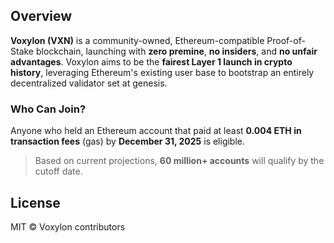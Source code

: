 ## Overview

**Voxylon (VXN)** is a community-owned, Ethereum-compatible Proof-of-Stake blockchain, launching with **zero premine**, **no insiders**, and **no unfair advantages**. Voxylon aims to be the **fairest Layer 1 launch in crypto history**, leveraging Ethereum's existing user base to bootstrap an entirely decentralized validator set at genesis.

### Who Can Join?

Anyone who held an Ethereum account that paid at least **0.004 ETH in transaction fees** (gas) by **December 31, 2025** is eligible.

> Based on current projections, **60 million+ accounts** will qualify by the cutoff date.

## License
MIT © Voxylon contributors


